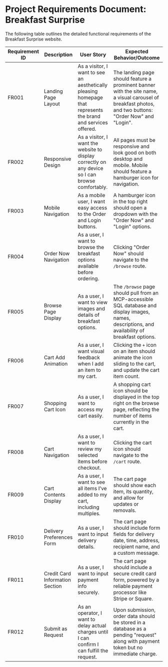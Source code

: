 # **Project Requirements Document: Breakfast Surprise**

The following table outlines the detailed functional requirements of the Breakfast Surprise website.

| Requirement ID | Description                            | User Story                                                                                                      | Expected Behavior/Outcome                                                                                                     |
|----------------|----------------------------------------|----------------------------------------------------------------------------------------------------------------|------------------------------------------------------------------------------------------------------------------------------|
| FR001          | Landing Page Layout                    | As a visitor, I want to see an aesthetically pleasing homepage that represents the brand and services offered. | The landing page should feature a prominent banner with the site name, a visual carousel of breakfast photos, and two buttons: "Order Now" and "Login".            |
| FR002          | Responsive Design                      | As a visitor, I want the website to display correctly on any device so I can browse comfortably.               | All pages must be responsive and look good on both desktop and mobile. Mobile should feature a hamburger icon for navigation.                                       |
| FR003          | Mobile Navigation                      | As a mobile user, I want easy access to the Order and Login buttons.                                           | A hamburger icon in the top right should open a dropdown with the "Order Now" and "Login" options.                                                                  |
| FR004          | Order Now Navigation                   | As a user, I want to browse the breakfast options available before ordering.                                   | Clicking "Order Now" should navigate to the `/browse` route.                                                                                                       |
| FR005          | Browse Page Display                    | As a user, I want to view images and details of breakfast options.                                             | The `/browse` page should pull from an MCP-accessible SQL database and display images, names, descriptions, and availability of breakfast options.                 |
| FR006          | Cart Add Animation                     | As a user, I want visual feedback when I add an item to my cart.                                               | Clicking the `+` icon on an item should animate the icon sliding to the cart, and update the cart item count.                                                      |
| FR007          | Shopping Cart Icon                     | As a user, I want to access my cart easily.                                                                    | A shopping cart icon should be displayed in the top right on the browse page, reflecting the number of items currently in the cart.                                |
| FR008          | Cart Navigation                        | As a user, I want to review my selected items before checkout.                                                 | Clicking the cart icon should navigate to the `/cart` route.                                                                                                        |
| FR009          | Cart Contents Display                  | As a user, I want to see all items I’ve added to my cart, including multiples.                                | The cart page should show each item, its quantity, and allow for updates or removals.                                                                              |
| FR010          | Delivery Preferences Form              | As a user, I want to input delivery details.                                                                   | The cart page should include form fields for delivery date, time, address, recipient name, and a custom message.                                                   |
| FR011          | Credit Card Information Section        | As a user, I want to input payment info securely.                                                              | The cart page should include a secure credit card form, powered by a reliable payment processor like Stripe or Square.                                             |
| FR012          | Submit as Request                      | As an operator, I want to delay actual charges until I can confirm I can fulfill the request.                 | Upon submission, order data should be stored in a database as a pending "request" along with payment token but no immediate charge.                                |
